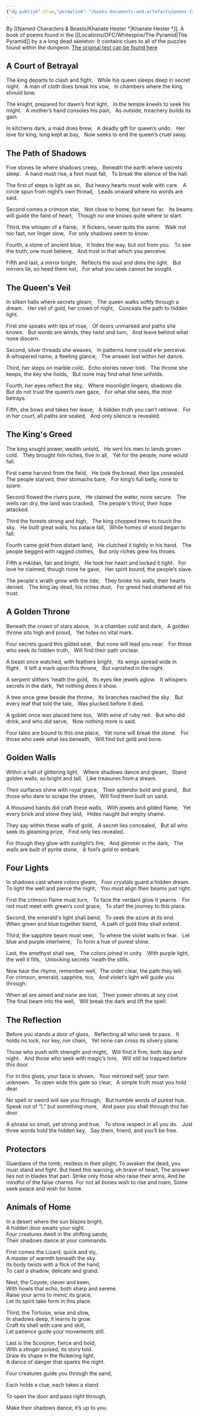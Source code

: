 ```yaml
---
{"dg-publish":true,"permalink":"/books-documents-and-artefacts/poems-from-the-sand-dunes/"}
---
```


By [[Named Characters & Beasts/Khanate Hester †\|Khanate Hester †]]. A book of poems found in the [[Locations/OFC/Whitespire/The Pyramid\|The Pyramid]] by a a long dead skeleton. It contains clues to all of the puzzles found within the dungeon. [The original text can be found here](https://docs.google.com/document/d/1UX0cNa8eirpmyI3VuvZkTE1AVZ1fbgltdeTA2EEroCM/edit#heading=h.el9mt8cye42p)


## A Court of Betrayal
The king departs to clash and fight,  
While his queen sleeps deep in secret night.  
A man of cloth does break his vow,  
In chambers where the king should bow.

The knight, prepared for dawn’s first light,  
In the temple kneels to seek his might.  
A mother’s hand consoles his pain,  
As outside, treachery builds its gain.

In kitchens dark, a maid does brew,  
A deadly gift for queen’s undo.  
Her love for king, long kept at bay,  
Now seeks to end the queen’s cruel sway.

## The Path of Shadows
Five stones lie where shadows creep,  
Beneath the earth where secrets sleep.  
A hand must rise, a foot must fall,  
To break the silence of the hall.

The first of steps is light as air,  
But heavy hearts must walk with care.  
A circle spun from night’s own thread,  
Leads onward where no words are said.
  
Second comes a crimson star,  
Not close to home, but never far.  
Its beams will guide the faint of heart,  
Though no one knows quite where to start.

Third, the whisper of a flame,  
It flickers, never quite the same.  
Walk not too fast, nor linger slow,  
For only shadows seem to know.

Fourth, a stone of ancient blue,  
It hides the way, but not from you.  
To see the truth, one must believe,  
And trust in that which you perceive.

Fifth and last, a mirror bright,  
Reflects the soul and dims the light.  
But mirrors lie, so heed them not,  
For what you seek cannot be sought.

## The Queen's Veil
In silken halls where secrets gleam,  
The queen walks softly through a dream.  
Her veil of gold, her crown of night,  
Conceals the path to hidden light.

First she speaks with lips of rose,  
Of doors unmarked and paths she knows.  
But words are winds, they twist and turn,  
And leave behind what none discern.
  
Second, silver threads she weaves,  
In patterns none could e’er perceive.  
A whispered name, a fleeting glance,  
The answer lost within her dance.
  
Third, her steps on marble cold,  
Echo stories never told.  
The throne she keeps, the key she holds,  
But none may find what time unfolds.

Fourth, her eyes reflect the sky,  
Where moonlight lingers, shadows die.  
But do not trust the queen’s own gaze,  
For what she sees, the mist betrays.

Fifth, she bows and takes her leave,  
A hidden truth you can’t retrieve.  
For in her court, all paths are sealed,  
And only silence is revealed.

## The King's Greed
The king sought power, wealth untold,  
He sent his men to lands grown cold.  
They brought him riches, five in all,  
Yet for the people, none would fall.

First came harvest from the field,  
He took the bread, their lips unsealed.  
The people starved, their stomachs bare,  
For king’s full belly, none to spare.
  
Second flowed the rivers pure,  
He claimed the water, none secure.  
The wells ran dry, the land was cracked,  
The people's thirst, their hope attacked.

Third the forests strong and high,  
The king chopped trees to touch the sky.  
He built great walls, his palace tall,  
While homes of wood began to fall.

Fourth came gold from distant land,  
He clutched it tightly in his hand.  
The people begged with ragged clothes,  
But only riches grew his throes.

Fifth a mAidan, fair and bright,  
He took her heart and locked it tight.  
For love he claimed, though none he gave,  
Her spirit bound, the people’s slave.

The people's wrath grew with the tide,  
They broke his walls, their hearts denied.  
The king lay dead, his riches dust,  
For greed had shattered all his trust.

## A Golden Throne
Beneath the crown of stars above,  
In a chamber cold and dark,  
A golden throne sits high and proud,  
Yet hides no vital mark.

Four secrets guard this gilded seat,  
But none will lead you near.  
For those who seek its hidden truth,  
Will find their path unclear.

A beast once watched, with feathers bright,  
Its wings spread wide in flight.  
It left a mark upon this throne,  
But vanished in the night.

A serpent slithers ‘neath the gold,  
Its eyes like jewels aglow.  
It whispers secrets in the dark, 
Yet nothing does it show.

A tree once grew beside the throne,  
Its branches reached the sky.  
But every leaf that told the tale,  
Was plucked before it died.

A goblet once was placed here too,  
With wine of ruby red.  
But who did drink, and who did serve,  
Now nothing more is said.

Four tales are bound to this one place,  
Yet none will break the stone.  
For those who seek what lies beneath,  
Will find but gold and bone.

## Golden Walls
Within a hall of glittering light,  
Where shadows dance and gleam,  
Stand golden walls, so bright and tall,  
Like treasures from a dream.
  
Their surfaces shine with royal grace,  
Their splendor bold and grand,  
But those who dare to scrape the sheen,  
Will find them built on sand.

A thousand hands did craft these walls,  
With jewels and gilded flame,  
Yet every brick and stone they laid,  
Hides naught but empty shame.
  
They say within these walls of gold,  
A secret lies concealed,  
But all who seek its gleaming prize,  
Find only lies revealed.
  
For though they glow with sunlight’s fire,  
And glimmer in the dark,  
The walls are built of pyrite stone,  
A fool’s gold to embark.

## Four Lights
In shadows cast where colors gleam,  
Four crystals guard a hidden dream.  
To light the well and pierce the night,  
You must align their beams just right.

First the crimson flame must turn,  
To face the verdant glow it yearns.  
For red must meet with green’s cool grace,  
To start the journey to this place.

Second, the emerald's light shall bend,  
To seek the azure at its end.  
When green and blue together blend,  
A path of gold they shall extend.

Third, the sapphire beam must veer,  
To where the violet waits in fear.  
Let blue and purple intertwine,  
To form a hue of purest shine.
  
Last, the amethyst shall see,  
The colors joined in unity.  
With purple light, the well it fills,  
Unlocking secrets 'neath the stills.

Now hear the rhyme, remember well, 
The order clear, the path they tell.  
For crimson, emerald, sapphire, too,  
And violet’s light will guide you through.

When all are aimed and none are lost,  
Their power shines at any cost.  
The final beam into the well,  
Will break the dark and lift the spell.

## The Reflection
Before you stands a door of glass,  
Reflecting all who seek to pass.  
It holds no lock, nor key, nor chain,  
Yet none can cross its silvery plane.

Those who push with strength and might,  
Will find it firm, both day and night.  
And those who seek with magic’s lore,  
Will still be trapped before this door.

For in this glass, your face is shown,  
Your mirrored self, your twin unknown.  
To open wide this gate so clear,  
A simple truth must you hold dear.

No spell or sword will see you through,  
But humble words of purest hue.  
Speak not of “I,” but something more,  
And pass you shall through this fair door.

A phrase so small, yet strong and true,  
To show respect in all you do.  
Just three words hold the hidden key,  
Say them, friend, and you’ll be free.

## Protectors
Guardians of the tomb, restless in their plight,
To awaken the dead, you must stand and fight.
But heed this warning, oh brave of heart,
The answer lies not in blades that part.
Strike only those who raise their arms,
And be mindful of the false charms.
For not all bones wish to rise and roam,
Some seek peace and wish for home.

## Animals of Home
In a desert where the sun blazes bright,  
A hidden door awaits your sight.  
Four creatures dwell in the shifting sands,  
Their shadows dance at your commands.

First comes the Lizard, quick and sly,  
A master of warmth beneath the sky.  
Its body twists with a flick of the hand,  
To cast a shadow, delicate and grand.

Next, the Coyote, clever and keen,  
With howls that echo, both sharp and serene.  
Raise your arms to mimic its grace,  
Let its spirit take form in this place.

Third, the Tortoise, wise and slow,  
In shadows deep, it learns to grow.  
Craft its shell with care and skill,  
Let patience guide your movements still.

Last is the Scorpion, fierce and bold,  
With a stinger poised, its story told.  
Draw its shape in the flickering light,  
A dance of danger that sparks the night.

Four creatures guide you through the sand,

Each holds a clue, each takes a stand.

To open the door and pass right through,

Make their shadows dance, it’s up to you.